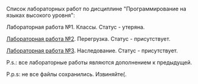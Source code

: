 Список лабораторных работ по дисциплине "Программирование на языках высокого уровня":

Лабораторная работа №1. Классы. Статус - утеряна.

[Лабораторная работа №2](https://github.com/oooNAKooo/BSUIR/tree/main/3%20sem/PNaYaVU/lab_2). Перегрузка. Статус - присутствует.

[Лабораторная работа №3](https://github.com/oooNAKooo/BSUIR/tree/main/3%20sem/PNaYaVU/lab_3). Наследование. Статус - присутствует.

P.s.: все лабораторные работы являются дополнением к предыдущей.

P.p.s: не все файлы сохранились. Извиняйте(.
